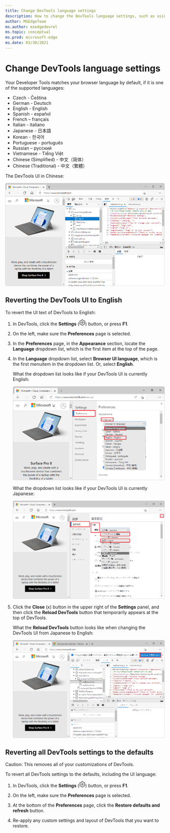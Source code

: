 ```yaml
---
title: Change DevTools language settings
description: How to change the DevTools language settings, such as using English in the UI.
author: MSEdgeTeam
ms.author: msedgedevrel
ms.topic: conceptual
ms.prod: microsoft-edge
ms.date: 03/30/2021
---
```

# Change DevTools language settings

Your Developer Tools matches your browser language by default, if it is one of the supported languages:

<!-- same order as UI, for ease of maint and matching what user sees: -->
* Czech - Čeština
* German - Deutsch
* English - English
* Spanish - espa&#241;ol
* French – fran&#231;ais
* Italian - italiano
* Japanese - &#26085;&#26412;&#35486;
* Korean - &#54620;&#44397;&#50612;
* Portuguese - portugu&#234;s
* Russian – &#1088;&#1091;&#1089;&#1089;&#1082;&#1080;&#1081;
* Vietnamese - Tiếng Việt
* Chinese (Simplified) - &#20013;&#25991;&#65288;&#31616;&#20307;&#65289;
* Chinese (Traditional) - &#20013;&#25991;&#65288;&#32321;&#39636;&#65289;

The DevTools UI in Chinese:

![The DevTools UI in Chinese](../media/localization-zh.msft.png)


<!-- ====================================================================== -->
## Reverting the DevTools UI to English

To revert the UI text of DevTools to English:

1. In DevTools, click the **Settings** (![Settings icon](../media/settings-gear-icon-light-theme.png)) button, or press **F1**.

1. On the left, make sure the **Preferences** page is selected.

1. In the **Preferences** page, in the **Appearance** section, locate the **Language** dropdown list, which is the first item at the top of the page.

1. In the **Language** dropdown list, select **Browser UI language**, which is the first menuitem in the dropdown list.  Or, select **English**.

   What the dropdown list looks like if your DevTools UI is currently English:

   ![The use 'Browser UI language' setting in the Preferences page of Settings](media/browser-ui-language-setting.png)

   What the dropdown list looks like if your DevTools UI is currently Japanese:

   ![The use 'Browser UI language' setting in the Preferences page of Settings, changing from Japanese UI strings](media/browser-ui-language-setting-from-ja-jp.png)

1. Click the **Close** (x) button in the upper right of the **Settings** panel, and then click the **Reload DevTools** button that temporarily appears at the top of DevTools.

   What the **Reload DevTools** button looks like when changing the DevTools UI from Japanese to English:

   ![The 'Reload DevTools' button in Japanese after indicating you want to change the DevTools UI from Japanese to English](media/browser-ui-language-ja-jp-reload-devtools-button.png)


<!-- ====================================================================== -->
## Reverting all DevTools settings to the defaults

Caution: This removes all of your customizations of DevTools.

To revert all DevTools settings to the defaults, including the UI language:

1. In DevTools, click the **Settings** (![Settings icon](../media/settings-gear-icon-light-theme.png)) button, or press **F1**.

1. On the left, make sure the **Preferences** page is selected.

1. At the bottom of the **Preferences** page, click the **Restore defaults and refresh** button.

1. Re-apply any custom settings and layout of DevTools that you want to restore.
